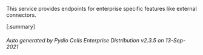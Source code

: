 






This service provides endpoints for enterprise specific features like external connectors.

[:summary]

###### Auto generated by Pydio Cells Enterprise Distribution v2.3.5 on 13-Sep-2021
